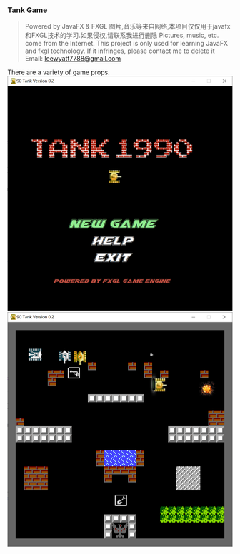 ### Tank Game
> Powered by JavaFX & FXGL
> 图片,音乐等来自网络,本项目仅仅用于javafx和FXGL技术的学习.如果侵权,请联系我进行删除
> Pictures, music, etc. come from the Internet. This project is only used for learning JavaFX and fxgl technology. If it infringes, please contact me to delete it
> Email: leewyatt7788@gmail.com

There are a variety of game props.
![img.png](ReadmeImages/game0.png)
![img.png](ReadmeImages/game1.png)
